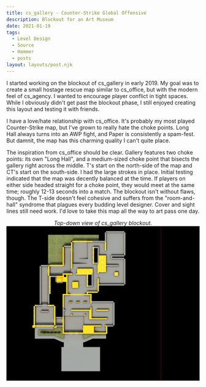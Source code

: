 ```yaml
---
title: cs_gallery - Counter-Strike Global Offensive
description: Blockout for an Art Museum 
date: 2021-01-19
tags:
  - Level Design
  - Source
  - Hammer
  - posts
layout: layouts/post.njk
---
```


<p>I started working on the blockout of cs_gallery in early 2019. My goal was to create a small hostage rescue map similar to cs_office, but with the modern feel of cs_agency. I wanted to encourage player conflict in tight spaces. While I obviously didn't get past the blockout phase, I still enjoyed creating this layout and testing it with friends.</p>

<p>I have a love/hate relationship with cs_office. It's probably my most played Counter-Strike map, but I've grown to really hate the choke points. Long Hall always turns into an AWP fight, and Paper is consistently a spam-fest. But damnit, the map has this charming quality I can't quite place.</p>

<p>The inspiration from cs_office should be clear. Gallery features two choke points: its own "Long Hall", and a medium-sized choke point that bisects the gallery right across the middle. T's start on the north-side of the map and CT's start on the south-side. I had the large strokes in place. Initial testing indicated that the map was decently balanced at the time. If players on either side headed straight for a choke point, they would meet at the same time; roughly 12-13 seconds into a match. The blockout isn't without flaws, though. The T-side doesn't feel cohesive and suffers from the "room-and-hall" syndrome that plagues every budding level designer. Cover and sight lines still need work. I'd love to take this map all the way to art pass one day.</p>

<p style="text-align: center"><i>Top-down view of cs_gallery blockout.</i><br><img src="/img/gallery.jpg"></p>